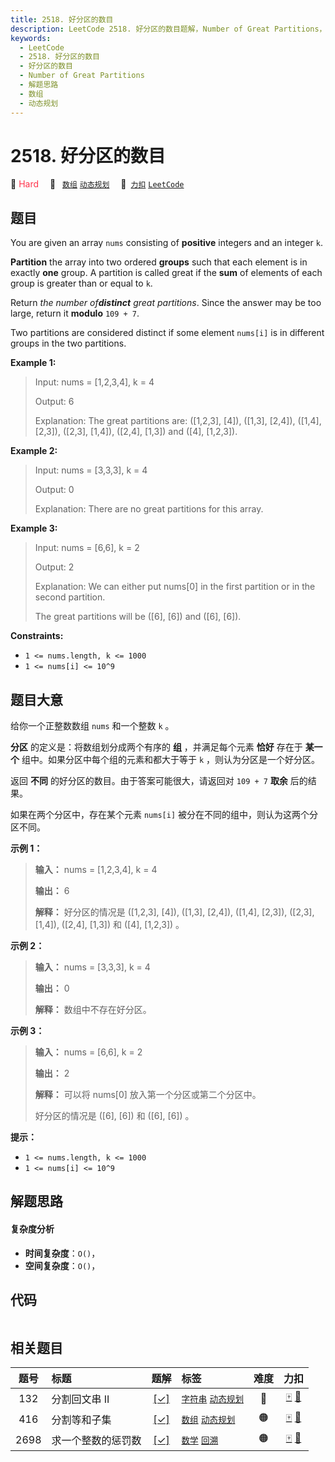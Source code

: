 ```yaml
---
title: 2518. 好分区的数目
description: LeetCode 2518. 好分区的数目题解，Number of Great Partitions，包含解题思路、复杂度分析以及完整的 JavaScript 代码实现。
keywords:
  - LeetCode
  - 2518. 好分区的数目
  - 好分区的数目
  - Number of Great Partitions
  - 解题思路
  - 数组
  - 动态规划
---
```


# 2518. 好分区的数目

🔴 <font color=#ff334b>Hard</font>&emsp; 🔖&ensp; [`数组`](/tag/array.md) [`动态规划`](/tag/dynamic-programming.md)&emsp; 🔗&ensp;[`力扣`](https://leetcode.cn/problems/number-of-great-partitions) [`LeetCode`](https://leetcode.com/problems/number-of-great-partitions)

## 题目

You are given an array `nums` consisting of **positive** integers and an
integer `k`.

**Partition** the array into two ordered **groups** such that each element is
in exactly **one** group. A partition is called great if the **sum** of
elements of each group is greater than or equal to `k`.

Return _the number of**distinct** great partitions_. Since the answer may be
too large, return it **modulo** `109 + 7`.

Two partitions are considered distinct if some element `nums[i]` is in
different groups in the two partitions.



**Example 1:**

> Input: nums = [1,2,3,4], k = 4
> 
> Output: 6
> 
> Explanation: The great partitions are: ([1,2,3], [4]), ([1,3], [2,4]), ([1,4], [2,3]), ([2,3], [1,4]), ([2,4], [1,3]) and ([4], [1,2,3]).

**Example 2:**

> Input: nums = [3,3,3], k = 4
> 
> Output: 0
> 
> Explanation: There are no great partitions for this array.

**Example 3:**

> Input: nums = [6,6], k = 2
> 
> Output: 2
> 
> Explanation: We can either put nums[0] in the first partition or in the second partition.
> 
> The great partitions will be ([6], [6]) and ([6], [6]).

**Constraints:**

  * `1 <= nums.length, k <= 1000`
  * `1 <= nums[i] <= 10^9`


## 题目大意

给你一个正整数数组 `nums` 和一个整数 `k` 。

**分区** 的定义是：将数组划分成两个有序的 **组** ，并满足每个元素 **恰好** 存在于 **某一个** 组中。如果分区中每个组的元素和都大于等于
`k` ，则认为分区是一个好分区。

返回 **不同** 的好分区的数目。由于答案可能很大，请返回对 `109 + 7` **取余** 后的结果。

如果在两个分区中，存在某个元素 `nums[i]` 被分在不同的组中，则认为这两个分区不同。



**示例 1：**

> 
> 
> 
> 
> 
> **输入：** nums = [1,2,3,4], k = 4
> 
> **输出：** 6
> 
> **解释：** 好分区的情况是 ([1,2,3], [4]), ([1,3], [2,4]), ([1,4], [2,3]), ([2,3], [1,4]), ([2,4], [1,3]) 和 ([4], [1,2,3]) 。
> 
> 

**示例 2：**

> 
> 
> 
> 
> 
> **输入：** nums = [3,3,3], k = 4
> 
> **输出：** 0
> 
> **解释：** 数组中不存在好分区。
> 
> 

**示例 3：**

> 
> 
> 
> 
> 
> **输入：** nums = [6,6], k = 2
> 
> **输出：** 2
> 
> **解释：** 可以将 nums[0] 放入第一个分区或第二个分区中。
> 
> 好分区的情况是 ([6], [6]) 和 ([6], [6]) 。
> 
> 



**提示：**

  * `1 <= nums.length, k <= 1000`
  * `1 <= nums[i] <= 10^9`


## 解题思路

#### 复杂度分析

- **时间复杂度**：`O()`，
- **空间复杂度**：`O()`，

## 代码

```javascript

```

## 相关题目

<!-- prettier-ignore -->
| 题号 | 标题 | 题解 | 标签 | 难度 | 力扣 |
| :------: | :------ | :------: | :------ | :------: | :------: |
| 132 | 分割回文串 II | [[✓]](/problem/0132.md) |  [`字符串`](/tag/string.md) [`动态规划`](/tag/dynamic-programming.md) | 🔴 | [🀄️](https://leetcode.cn/problems/palindrome-partitioning-ii) [🔗](https://leetcode.com/problems/palindrome-partitioning-ii) |
| 416 | 分割等和子集 | [[✓]](/problem/0416.md) |  [`数组`](/tag/array.md) [`动态规划`](/tag/dynamic-programming.md) | 🟠 | [🀄️](https://leetcode.cn/problems/partition-equal-subset-sum) [🔗](https://leetcode.com/problems/partition-equal-subset-sum) |
| 2698 | 求一个整数的惩罚数 | [[✓]](/problem/2698.md) |  [`数学`](/tag/math.md) [`回溯`](/tag/backtracking.md) | 🟠 | [🀄️](https://leetcode.cn/problems/find-the-punishment-number-of-an-integer) [🔗](https://leetcode.com/problems/find-the-punishment-number-of-an-integer) |